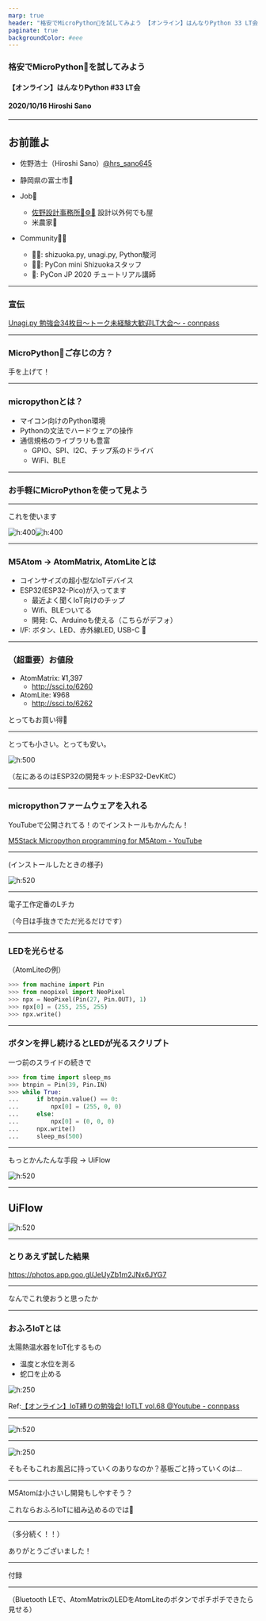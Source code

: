 ```yaml
---
marp: true
header: "格安でMicroPython🐍を試してみよう 【オンライン】はんなりPython 33 LT会"
paginate: true
backgroundColor: #eee
---
```


### 格安でMicroPython🐍を試してみよう

#### 【オンライン】はんなりPython #33 LT会

#### 2020/10/16 Hiroshi Sano

---

## お前誰よ

- 佐野浩士（Hiroshi Sano）[@hrs_sano645](https://twitter.com/hrs_sano645)
- 静岡県の富士市🗻

- Job💼
    - [佐野設計事務所🚗⚙️📏](https://sano-design.info) 設計以外何でも屋
    - 米農家🌾

- Community🧑‍💻
    - 🗻🐍: shizuoka.py, unagi.py, Python駿河
    - 🗻🐍: PyCon mini Shizuokaスタッフ
    - 🐍: PyCon JP 2020 チュートリアル講師

---

### 宣伝

[Unagi.py 勉強会34枚目～トーク未経験大歓迎LT大会～ - connpass](https://unagi-py.connpass.com/event/191172/)

---

### MicroPython🐍ご存じの方？

手を上げて！

---

### micropythonとは？

- マイコン向けのPython環境
- Pythonの文法でハードウェアの操作
- 通信規格のライブラリも豊富
  - GPIO、SPI、I2C、チップ系のドライバ
  - WiFi、BLE

---

### お手軽にMicroPythonを使って見よう

---

これを使います

![h:400](https://camo.githubusercontent.com/b79dc8ac6f64f859f6972860bb836fa8884358f3/68747470733a2f2f6d35737461636b2e6f73732d636e2d7368656e7a68656e2e616c6979756e63732e636f6d2f696d6167652f6d352d646f63735f686f6d65706167652f636f72652f61746f6d5f6d61747269785f30312e77656270)![h:400](https://camo.githubusercontent.com/cf43e2305efcefc96778b4e34e519dc00980366a/68747470733a2f2f6d35737461636b2e6f73732d636e2d7368656e7a68656e2e616c6979756e63732e636f6d2f696d6167652f6d352d646f63735f686f6d65706167652f636f72652f61746f6d5f6c6974655f30312e77656270)

---

### M5Atom -> AtomMatrix, AtomLiteとは

- コインサイズの超小型なIoTデバイス
- ESP32(ESP32-Pico)が入ってます
  - 最近よく聞くIoT向けのチップ
  - Wifi、BLEついてる
  - 開発: C、Arduinoも使える（こちらがデフォ）
- I/F: ボタン、LED、赤外線LED, USB-C 

---

### **（超重要）お値段**

- AtomMatrix: ¥1,397
  - http://ssci.to/6260
- AtomLite: ¥968
  - http://ssci.to/6262

とってもお買い得💸

---

とっても小さい。とっても安い。

![h:500](./img/PXL_20201010_060716412.jpg)

（左にあるのはESP32の開発キット:ESP32-DevKitC）

---

### micropythonファームウェアを入れる

YouTubeで公開されてる！のでインストールもかんたん！

[M5Stack Micropython programming for M5Atom - YouTube](https://www.youtube.com/watch?v=m3pynuxs0)

---

(インストールしたときの様子)

![h:520](./img/ss_2020-10-08_15.20.04.png)

---

電子工作定番のLチカ

（今日は手抜きでただ光るだけです）

---

### LEDを光らせる

（AtomLiteの例）

```python
>>> from machine import Pin
>>> from neopixel import NeoPixel
>>> npx = NeoPixel(Pin(27, Pin.OUT), 1)
>>> npx[0] = (255, 255, 255)
>>> npx.write()
```

---

### ボタンを押し続けるとLEDが光るスクリプト

一つ前のスライドの続きで

```python
>>> from time import sleep_ms
>>> btnpin = Pin(39, Pin.IN)
>>> while True:
...     if btnpin.value() == 0:
...         npx[0] = (255, 0, 0)
...     else:
...         npx[0] = (0, 0, 0)
...     npx.write()
...     sleep_ms(500)
```

---

もっとかんたんな手段 -> UiFlow

![h:520](./img/ss_2020-10-07_21.49.04.png)

---

## UiFlow


![h:520](./img/ss_2020-10-08_15.08.14.png)

---

### とりあえず試した結果

https://photos.app.goo.gl/JeUyZb1m2JNx6JYG7

---

なんでこれ使おうと思ったか

---


### おふろIoTとは

太陽熱温水器をIoT化するもの

- 温度と水位を測る
- 蛇口を止める

![h:250](./img/ohutoiot_system_image.png)

Ref:[【オンライン】IoT縛りの勉強会! IoTLT vol.68 @Youtube - connpass](https://iotlt.connpass.com/event/189403/)

---

![h:520](./img/iotlt_51_ohuroiot_01.png)

---

![h:250](./img/FJIMG_20190429_174617.jpg)

そもそもこれお風呂に持っていくのありなのか？基板ごと持っていくのは…

---

M5Atomは小さいし開発もしやすそう？

これならおふろIoTに組み込めるのでは🤔

---

（多分続く！！）

ありがとうございました！

---

付録

---

（Bluetooth LEで、AtomMatrixのLEDをAtomLiteのボタンでポチポチできたら見せる）
